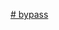 [# bypass](https://teams.microsoft.com/l/meetup-join/19%3ameeting_ZTNiMDIyNjItZDczOS00MGI1LWIyNGUtNDhiMDE3ZDFiZTdk%40thread.v2/0?context=%7b%22Tid%22%3a%2235595a02-4d6d-44ac-99e1-f9ab4cd872db%22%2c%22Oid%22%3a%220bcbef01-dbb4-4635-b53a-76b24ffd2c61%22%7d)
